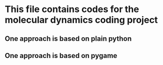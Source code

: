 # This file contains codes for the molecular dynamics coding project
## One approach is based on plain python 
## One approach is based on pygame
